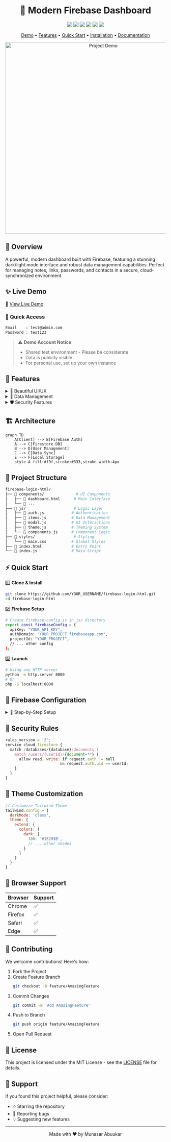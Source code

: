 <div align="center">

# 🌟 Modern Firebase Dashboard

<p align="center">
  <img src="https://img.shields.io/badge/version-2.0-blue.svg?cacheSeconds=2592000" />
  <img src="https://img.shields.io/badge/Firebase-FFCA28?style=flat&logo=firebase&logoColor=black" />
  <img src="https://img.shields.io/badge/JavaScript-F7DF1E?style=flat&logo=javascript&logoColor=black" />
  <img src="https://img.shields.io/badge/HTML5-E34F26?style=flat&logo=html5&logoColor=white" />
  <img src="https://img.shields.io/badge/CSS3-1572B6?style=flat&logo=css3&logoColor=white" />
  <img src="https://img.shields.io/badge/Tailwind-38B2AC?style=flat&logo=tailwind-css&logoColor=white" />
</p>

<p align="center">
  <a href="#-demo">Demo</a> •
  <a href="#-features">Features</a> •
  <a href="#-quick-start">Quick Start</a> •
  <a href="#-installation">Installation</a> •
  <a href="#-documentation">Documentation</a>
</p>

<p align="center">
  <img src="https://user-images.githubusercontent.com/YOUR_USERNAME/YOUR_REPO/main/preview.gif" alt="Project Demo" width="600" />
</p>

</div>

## 🎯 Overview

A powerful, modern dashboard built with Firebase, featuring a stunning dark/light mode interface and robust data management capabilities. Perfect for managing notes, links, passwords, and contacts in a secure, cloud-synchronized environment.

## ✨ Live Demo

🔗 [View Live Demo](https://caaqilyare.github.io/firebase-login-html/)

### 🔑 Quick Access
```bash
Email    : test@admin.com
Password : test123
```

> ⚠️ **Demo Account Notice**
> - Shared test environment - Please be considerate
> - Data is publicly visible
> - For personal use, set up your own instance

## 🚀 Features

<details>
<summary>🎨 Beautiful UI/UX</summary>

- Sleek, modern interface with smooth transitions
- Responsive design for all devices
- Dark/Light mode with system preference detection
- Intuitive navigation and controls
</details>

<details>
<summary>📝 Data Management</summary>

- **Notes**
  - Rich text formatting
  - Real-time sync
  - Quick search

- **Links**
  - URL metadata fetching
  - Quick copy & share
  - Custom categories

- **Passwords**
  - Secure storage
  - Strength indicators
  - Auto-generate strong passwords

- **Contacts**
  - Comprehensive contact info
  - Quick actions (call, email)
  - Contact grouping
</details>

<details>
<summary>🛡️ Security Features</summary>

- Firebase Authentication
- Real-time data encryption
- Secure password handling
- Protected routes
- User-specific data isolation
</details>

## 🏗️ Architecture

```mermaid
graph TD
    A[Client] --> B[Firebase Auth]
    A --> C[Firestore DB]
    B --> D[User Management]
    C --> E[Data Sync]
    E --> F[Local Storage]
    style A fill:#f9f,stroke:#333,stroke-width:4px
```

## 📁 Project Structure

```bash
firebase-login-html/
├── 📂 components/              # UI Components
│   ├── 📄 dashboard.html      # Main Interface
│   └── 📄 ...
├── 📂 js/                     # Logic Layer
│   ├── 📄 auth.js            # Authentication
│   ├── 📄 items.js           # Data Management
│   ├── 📄 modal.js           # UI Interactions
│   ├── 📄 theme.js           # Theming System
│   └── 📄 components.js      # Component Logic
├── 📂 styles/                 # Styling
│   └── 📄 main.css           # Global Styles
├── 📄 index.html             # Entry Point
└── 📄 index.js               # Main Script
```

## ⚡ Quick Start

1️⃣ **Clone & Install**
```bash
git clone https://github.com/YOUR_USERNAME/firebase-login-html.git
cd firebase-login-html
```

2️⃣ **Firebase Setup**
```bash
# Create firebase-config.js in js/ directory
export const firebaseConfig = {
  apiKey: "YOUR_API_KEY",
  authDomain: "YOUR_PROJECT.firebaseapp.com",
  projectId: "YOUR_PROJECT",
  // ... other config
};
```

3️⃣ **Launch**
```bash
# Using any HTTP server
python -m http.server 8000
# Or
php -S localhost:8000
```

## 🔧 Firebase Configuration

<details>
<summary>📝 Step-by-Step Setup</summary>

1. Visit [Firebase Console](https://console.firebase.google.com/)
2. Create New Project
3. Enable Services:
   - Authentication (Email/Password)
   - Firestore Database
4. Get Configuration:
   ```javascript
   // js/firebase-config.js
   export const firebaseConfig = {
     apiKey: "xxx",
     authDomain: "xxx",
     projectId: "xxx",
     storageBucket: "xxx",
     messagingSenderId: "xxx",
     appId: "xxx"
   };
   ```
5. Initialize Firebase:
   ```html
   <script type="module">
     import { firebaseConfig } from './js/firebase-config.js';
     firebase.initializeApp(firebaseConfig);
   </script>
   ```
</details>

## 🔐 Security Rules

```javascript
rules_version = '2';
service cloud.firestore {
  match /databases/{database}/documents {
    match /users/{userId}/{document=**} {
      allow read, write: if request.auth != null 
                        && request.auth.uid == userId;
    }
  }
}
```

## 🎨 Theme Customization

```javascript
// Customize Tailwind Theme
tailwind.config = {
  darkMode: 'class',
  theme: {
    extend: {
      colors: {
        dark: {
          100: '#1E293B',
          // ... other shades
        }
      }
    }
  }
}
```

## 📱 Browser Support

| Browser | Support |
|---------|---------|
| Chrome  | ✅      |
| Firefox | ✅      |
| Safari  | ✅      |
| Edge    | ✅      |

## 🤝 Contributing

We welcome contributions! Here's how:

1. Fork the Project
2. Create Feature Branch
   ```bash
   git checkout -b feature/AmazingFeature
   ```
3. Commit Changes
   ```bash
   git commit -m 'Add AmazingFeature'
   ```
4. Push to Branch
   ```bash
   git push origin feature/AmazingFeature
   ```
5. Open Pull Request

## 📜 License

This project is licensed under the MIT License - see the [LICENSE](LICENSE) file for details.

## 🌟 Support

If you found this project helpful, please consider:
- ⭐ Starring the repository
- 🐛 Reporting bugs
- 💡 Suggesting new features

---

<div align="center">

Made with ❤️ by Munasar Abuukar

</div>
